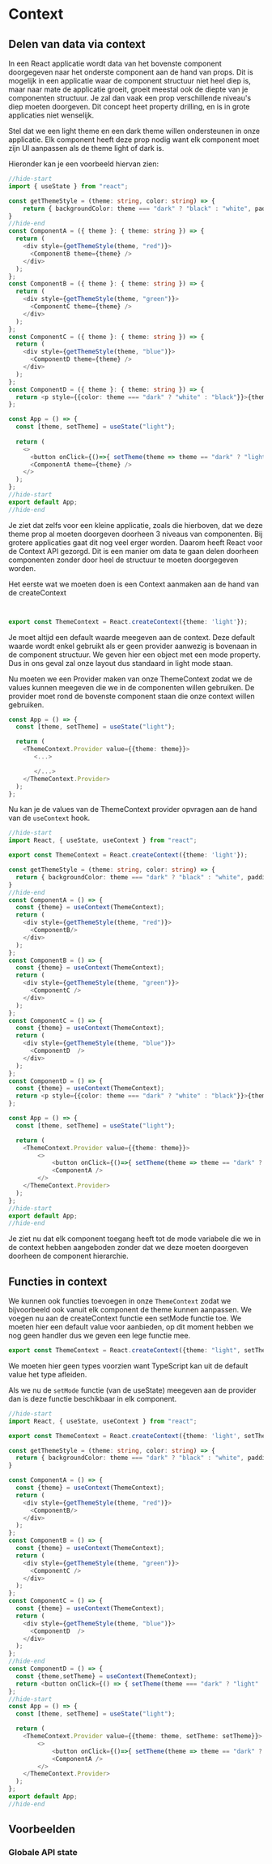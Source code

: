 # Context

## Delen van data via context

In een React applicatie wordt data van het bovenste component doorgegeven naar het onderste component aan de hand van props. Dit is mogelijk in een applicatie waar de component structuur niet heel diep is, maar naar mate de applicatie groeit, groeit meestal ook de diepte van je componenten structuur. Je zal dan vaak een prop verschillende niveau's diep moeten doorgeven. Dit concept heet property drilling, en is in grote applicaties niet wenselijk.

Stel dat we een light theme en een dark theme willen ondersteunen in onze applicatie. Elk component heeft deze prop nodig want elk component moet zijn UI aanpassen als de theme light of dark is. 

Hieronder kan je een voorbeeld hiervan zien:

```typescript codesandbox={"template": "react", "filename": "src/App.tsx"}
//hide-start
import { useState } from "react";

const getThemeStyle = (theme: string, color: string) => {
    return { backgroundColor: theme === "dark" ? "black" : "white", padding: 10, border: "10px solid " + color }
}
//hide-end
const ComponentA = ({ theme }: { theme: string }) => {
  return (
    <div style={getThemeStyle(theme, "red")}>
      <ComponentB theme={theme} />
    </div>
  );
};
const ComponentB = ({ theme }: { theme: string }) => {
  return (
    <div style={getThemeStyle(theme, "green")}>
      <ComponentC theme={theme} />
    </div>
  );
};
const ComponentC = ({ theme }: { theme: string }) => {
  return (
    <div style={getThemeStyle(theme, "blue")}>
      <ComponentD theme={theme} />
    </div>
  );
};
const ComponentD = ({ theme }: { theme: string }) => {
  return <p style={{color: theme === "dark" ? "white" : "black"}}>{theme}</p>;
};

const App = () => {
  const [theme, setTheme] = useState("light");
  
  return (
    <>
      <button onClick={()=>{ setTheme(theme => theme == "dark" ? "light" : "dark")}}>Toggle theme!</button>
      <ComponentA theme={theme} />
    </>
  );
};
//hide-start
export default App;
//hide-end
```

Je ziet dat zelfs voor een kleine applicatie, zoals die hierboven, dat we deze theme prop al moeten doorgeven doorheen 3 niveaus van componenten. Bij grotere applicaties gaat dit nog veel erger worden. Daarom heeft React voor de Context API gezorgd. Dit is een manier om data te gaan delen doorheen componenten zonder door heel de structuur te moeten doorgegeven worden.

Het eerste wat we moeten doen is een Context aanmaken aan de hand van de createContext

```typescript


export const ThemeContext = React.createContext({theme: 'light'});
```

Je moet altijd een default waarde meegeven aan de context. Deze default waarde wordt enkel gebruikt als er geen provider aanwezig is bovenaan in de component structuur. We geven hier een object met een mode property. Dus in ons geval zal onze layout dus standaard in light mode staan.

Nu moeten we een Provider maken van onze ThemeContext zodat we de values kunnen meegeven die we in de componenten willen gebruiken. De provider moet rond de bovenste component staan die onze context willen gebruiken.

```typescript
const App = () => {
  const [theme, setTheme] = useState("light");

  return (
    <ThemeContext.Provider value={{theme: theme}}>
       <...>

       </...>
    </ThemeContext.Provider>
  );
};
```

Nu kan je de values van de ThemeContext provider opvragen aan de hand van de `useContext` hook. 

```typescript codesandbox={"template": "react", "filename": "src/App.tsx"}
//hide-start
import React, { useState, useContext } from "react";

export const ThemeContext = React.createContext({theme: 'light'});

const getThemeStyle = (theme: string, color: string) => {
  return { backgroundColor: theme === "dark" ? "black" : "white", padding: 10, border: "10px solid " + color }
}
//hide-end
const ComponentA = () => {
  const {theme} = useContext(ThemeContext);
  return (
    <div style={getThemeStyle(theme, "red")}>
      <ComponentB/>
    </div>
  );
};
const ComponentB = () => {
  const {theme} = useContext(ThemeContext);
  return (
    <div style={getThemeStyle(theme, "green")}>
      <ComponentC />
    </div>
  );
};
const ComponentC = () => {
  const {theme} = useContext(ThemeContext);
  return (
    <div style={getThemeStyle(theme, "blue")}>
      <ComponentD  />
    </div>
  );
};
const ComponentD = () => {
  const {theme} = useContext(ThemeContext);
  return <p style={{color: theme === "dark" ? "white" : "black"}}>{theme}</p>;
};

const App = () => {
  const [theme, setTheme] = useState("light");

  return (
    <ThemeContext.Provider value={{theme: theme}}>
        <>
            <button onClick={()=>{ setTheme(theme => theme == "dark" ? "light" : "dark")}}>Toggle theme!</button>
            <ComponentA />
        </>
    </ThemeContext.Provider>
  );
};
//hide-start
export default App;
//hide-end
```

Je ziet nu dat elk component toegang heeft tot de mode variabele die we in de context hebben aangeboden zonder dat we deze moeten doorgeven doorheen de component hierarchie.

## Functies in context

We kunnen ook functies toevoegen in onze `ThemeContext` zodat we bijvoorbeeld ook vanuit elk component de theme kunnen aanpassen. We voegen nu aan de createContext functie een setMode functie toe. We moeten hier een default value voor aanbieden, op dit moment hebben we nog geen handler dus we geven een lege functie mee.

```typescript
export const ThemeContext = React.createContext({theme: "light", setTheme: (theme: string) => {}});
```

We moeten hier geen types voorzien want TypeScript kan uit de default value het type afleiden.

Als we nu de `setMode` functie (van de useState) meegeven aan de provider dan is deze functie beschikbaar in elk component.

```typescript {2} codesandbox={"template": "react", "filename": "src/App.tsx"}
//hide-start
import React, { useState, useContext } from "react";

export const ThemeContext = React.createContext({theme: 'light', setTheme: (theme: string)=>{}});

const getThemeStyle = (theme: string, color: string) => {
  return { backgroundColor: theme === "dark" ? "black" : "white", padding: 10, border: "10px solid " + color }
}

const ComponentA = () => {
  const {theme} = useContext(ThemeContext);
  return (
    <div style={getThemeStyle(theme, "red")}>
      <ComponentB/>
    </div>
  );
};
const ComponentB = () => {
  const {theme} = useContext(ThemeContext);
  return (
    <div style={getThemeStyle(theme, "green")}>
      <ComponentC />
    </div>
  );
};
const ComponentC = () => {
  const {theme} = useContext(ThemeContext);
  return (
    <div style={getThemeStyle(theme, "blue")}>
      <ComponentD  />
    </div>
  );
};
//hide-end
const ComponentD = () => {
  const {theme,setTheme} = useContext(ThemeContext);
  return <button onClick={() => { setTheme(theme === "dark" ? "light" : "dark")}} style={{backgroundColor: theme === "dark" ? "black" : "white", color: theme === "dark" ? "white" : "black"}}>{theme}</button>;
};
//hide-start
const App = () => {
  const [theme, setTheme] = useState("light");

  return (
    <ThemeContext.Provider value={{theme: theme, setTheme: setTheme}}>
        <>
            <button onClick={()=>{ setTheme(theme => theme == "dark" ? "light" : "dark")}}>Toggle theme!</button>
            <ComponentA />
        </>
    </ThemeContext.Provider>
  );
};
export default App;
//hide-end
```

## Voorbeelden

### Globale API state
